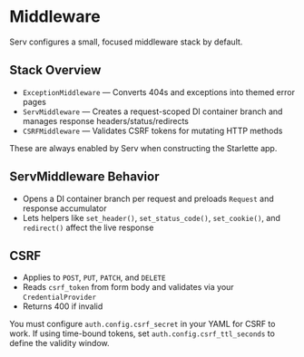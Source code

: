 # Middleware

Serv configures a small, focused middleware stack by default.

## Stack Overview

- `ExceptionMiddleware` — Converts 404s and exceptions into themed error pages
- `ServMiddleware` — Creates a request-scoped DI container branch and manages response headers/status/redirects
- `CSRFMiddleware` — Validates CSRF tokens for mutating HTTP methods

These are always enabled by Serv when constructing the Starlette app.

## ServMiddleware Behavior

- Opens a DI container branch per request and preloads `Request` and response accumulator
- Lets helpers like `set_header()`, `set_status_code()`, `set_cookie()`, and `redirect()` affect the live response

## CSRF

- Applies to `POST`, `PUT`, `PATCH`, and `DELETE`
- Reads `csrf_token` from form body and validates via your `CredentialProvider`
- Returns 400 if invalid

You must configure `auth.config.csrf_secret` in your YAML for CSRF to work. If using time-bound tokens, set `auth.config.csrf_ttl_seconds` to define the validity window.
